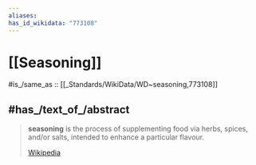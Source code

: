 ```yaml
---
aliases: 
has_id_wikidata: "773108"
---
```


# [[Seasoning]] 

#is_/same_as :: [[_Standards/WikiData/WD~seasoning,773108]]

## #has_/text_of_/abstract 

> **seasoning** is the process of supplementing food via herbs, spices, and/or salts, 
> intended to enhance a particular flavour.
>
> [Wikipedia](https://en.wikipedia.org/wiki/Seasoning) 

